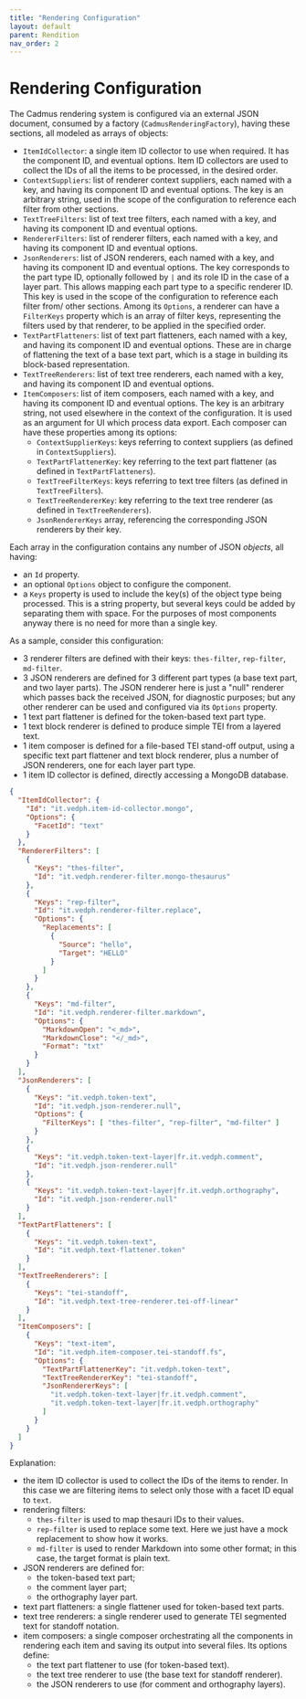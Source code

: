 ```yaml
---
title: "Rendering Configuration" 
layout: default
parent: Rendition
nav_order: 2
---
```


# Rendering Configuration

The Cadmus rendering system is configured via an external JSON document, consumed by a factory (`CadmusRenderingFactory`), having these sections, all modeled as arrays of objects:

- `ItemIdCollector`: a single item ID collector to use when required. It has the component ID, and eventual options. Item ID collectors are used to collect the IDs of all the items to be processed, in the desired order.
- `ContextSuppliers`: list of renderer context suppliers, each named with a key, and having its component ID and eventual options. The key is an arbitrary string, used in the scope of the configuration to reference each filter from other sections.
- `TextTreeFilters`: list of text tree filters, each named with a key, and having its component ID and eventual options.
- `RendererFilters`: list of renderer filters, each named with a key, and having its component ID and eventual options.
- `JsonRenderers`: list of JSON renderers, each named with a key, and having its component ID and eventual options. The key corresponds to the part type ID, optionally followed by `|` and its role ID in the case of a layer part. This allows mapping each part type to a specific renderer ID. This key is used in the scope of the configuration to reference each filter from/ other sections. Among its `Options`, a renderer can have a `FilterKeys` property which is an array of filter keys, representing the filters used by that renderer, to be applied in the specified order.
- `TextPartFlatteners`: list of text part flatteners, each named with a key, and having its component ID and eventual options. These are in charge of flattening the text of a base text part, which is a stage in building its block-based representation.
- `TextTreeRenderers`: list of text tree renderers, each named with a key, and having its component ID and eventual options.
- `ItemComposers`: list of item composers, each named with a key, and having its component ID and eventual options. The key is an arbitrary string, not used elsewhere in the context of the configuration. It is used as an argument for UI which process data export. Each composer can have these properties among its options:
  - `ContextSupplierKeys`: keys referring to context suppliers (as defined in `ContextSuppliers`).
  - `TextPartFlattenerKey`: key referring to the text part flattener (as defined in `TextPartFlatteners`).
  - `TextTreeFilterKeys`: keys referring to text tree filters (as defined in `TextTreeFilters`).
  - `TextTreeRendererKey`: key referring to the text tree renderer (as defined in `TextTreeRenderers`).
  - `JsonRendererKeys` array, referencing the corresponding JSON renderers by their key.

Each array in the configuration contains any number of JSON _objects_, all having:

- an `Id` property.
- an optional `Options` object to configure the component.
- a `Keys` property is used to include the key(s) of the object type being processed. This is a string property, but several keys could be added by separating them with space. For the purposes of most components anyway there is no need for more than a single key.

As a sample, consider this configuration:

- 3 renderer filters are defined with their keys: `thes-filter`, `rep-filter`, `md-filter`.
- 3 JSON renderers are defined for 3 different part types (a base text part, and two layer parts). The JSON renderer here is just a "null" renderer which passes back the received JSON, for diagnostic purposes; but any other renderer can be used and configured via its `Options` property.
- 1 text part flattener is defined for the token-based text part type.
- 1 text block renderer is defined to produce simple TEI from a layered text.
- 1 item composer is defined for a file-based TEI stand-off output, using a specific text part flattener and text block renderer, plus a number of JSON renderers, one for each layer part type.
- 1 item ID collector is defined, directly accessing a MongoDB database.

```json
{
  "ItemIdCollector": {
    "Id": "it.vedph.item-id-collector.mongo",
    "Options": {
      "FacetId": "text"
    }
  },
  "RendererFilters": [
    {
      "Keys": "thes-filter",
      "Id": "it.vedph.renderer-filter.mongo-thesaurus"
    },
    {
      "Keys": "rep-filter",
      "Id": "it.vedph.renderer-filter.replace",
      "Options": {
        "Replacements": [
          {
            "Source": "hello",
            "Target": "HELLO"
          }
        ]
      }
    },
    {
      "Keys": "md-filter",
      "Id": "it.vedph.renderer-filter.markdown",
      "Options": {
        "MarkdownOpen": "<_md>",
        "MarkdownClose": "</_md>",
        "Format": "txt"
      }
    }
  ],
  "JsonRenderers": [
    {
      "Keys": "it.vedph.token-text",
      "Id": "it.vedph.json-renderer.null",
      "Options": {
        "FilterKeys": [ "thes-filter", "rep-filter", "md-filter" ]
      }
    },
    {
      "Keys": "it.vedph.token-text-layer|fr.it.vedph.comment",
      "Id": "it.vedph.json-renderer.null"
    },
    {
      "Keys": "it.vedph.token-text-layer|fr.it.vedph.orthography",
      "Id": "it.vedph.json-renderer.null"
    }
  ],
  "TextPartFlatteners": [
    {
      "Keys": "it.vedph.token-text",
      "Id": "it.vedph.text-flattener.token"
    }
  ],
  "TextTreeRenderers": [
    {
      "Keys": "tei-standoff",
      "Id": "it.vedph.text-tree-renderer.tei-off-linear"
    }
  ],
  "ItemComposers": [
    {
      "Keys": "text-item",
      "Id": "it.vedph.item-composer.tei-standoff.fs",
      "Options": {
        "TextPartFlattenerKey": "it.vedph.token-text",
        "TextTreeRendererKey": "tei-standoff",
        "JsonRendererKeys": [
          "it.vedph.token-text-layer|fr.it.vedph.comment",
          "it.vedph.token-text-layer|fr.it.vedph.orthography"
        ]
      }
    }
  ]
}
```

Explanation:

- the item ID collector is used to collect the IDs of the items to render. In this case we are filtering items to select only those with a facet ID equal to `text`.
- rendering filters:
  - `thes-filter` is used to map thesauri IDs to their values.
  - `rep-filter` is used to replace some text. Here we just have a mock replacement to show how it works.
  - `md-filter` is used to render Markdown into some other format; in this case, the target format is plain text.
- JSON renderers are defined for:
  - the token-based text part;
  - the comment layer part;
  - the orthography layer part.
- text part flatteners: a single flattener used for token-based text parts.
- text tree renderers: a single renderer used to generate TEI segmented text for standoff notation.
- item composers: a single composer orchestrating all the components in rendering each item and saving its output into several files. Its options define:
  - the text part flattener to use (for token-based text).
  - the text tree renderer to use (the base text for standoff renderer).
  - the JSON renderers to use (for comment and orthography layers).
